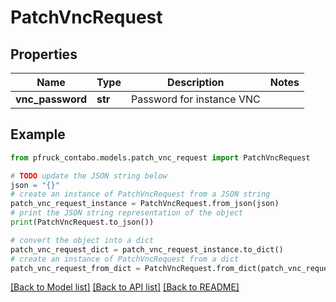 # PatchVncRequest


## Properties

Name | Type | Description | Notes
------------ | ------------- | ------------- | -------------
**vnc_password** | **str** | Password for instance VNC | 

## Example

```python
from pfruck_contabo.models.patch_vnc_request import PatchVncRequest

# TODO update the JSON string below
json = "{}"
# create an instance of PatchVncRequest from a JSON string
patch_vnc_request_instance = PatchVncRequest.from_json(json)
# print the JSON string representation of the object
print(PatchVncRequest.to_json())

# convert the object into a dict
patch_vnc_request_dict = patch_vnc_request_instance.to_dict()
# create an instance of PatchVncRequest from a dict
patch_vnc_request_from_dict = PatchVncRequest.from_dict(patch_vnc_request_dict)
```
[[Back to Model list]](../README.md#documentation-for-models) [[Back to API list]](../README.md#documentation-for-api-endpoints) [[Back to README]](../README.md)


